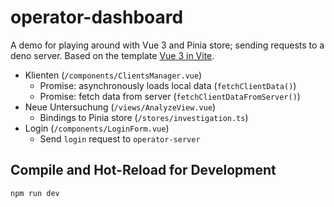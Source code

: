 # operator-dashboard
A demo for playing around with Vue 3 and Pinia store; sending requests to a deno server.
Based on the template [Vue 3 in Vite](https://github.com/vuejs/create-vue).

- Klienten (`/components/ClientsManager.vue`)
  - Promise: asynchronously loads local data (`fetchClientData()`)
  - Promise: fetch data from server (`fetchClientDataFromServer()`)
- Neue Untersuchung (`/views/AnalyzeView.vue`)
  - Bindings to Pinia store (`/stores/investigation.ts`)
- Login (`/components/LoginForm.vue`)
  - Send `login` request to `operator-server`




## Compile and Hot-Reload for Development

```sh
npm run dev
```